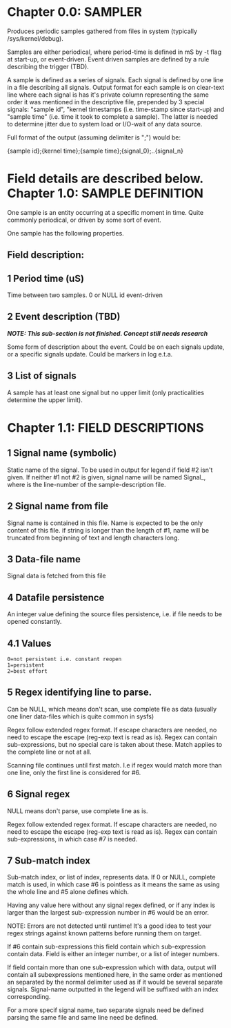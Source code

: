 Chapter 0.0: SAMPLER
====================

Produces periodic samples gathered from files in system (typically
/sys/kernel/debug).

Samples are either periodical, where period-time is defined in mS by -t flag
at start-up, or event-driven. Event driven samples are defined by a rule
describing the trigger (TBD).

A sample is defined as a series of signals. Each signal is defined by one
line in a file describing all signals. Output format for each sample is on
clear-text line where each signal is has it's private column representing
the same order it was mentioned in the descriptive file, prepended by 3
special signals: "sample id", "kernel timestamps (i.e. time-stamp since
start-up) and "sample time" (i.e. time it took to complete a sample). The
latter is needed to determine jitter due to system load or I/O-wait of any
data source.

Full format of the output (assuming delimiter is ";") would be:

{sample id};{kernel time};{sample time};{signal_0};..{signal_n}

Field details are described below.
Chapter 1.0: SAMPLE DEFINITION
==============================

One sample is an entity occurring at a specific moment in time. Quite
commonly periodical, or driven by some sort of event.

One sample has the following properties.

Field description:
------------------

1 Period time (uS)
------------------
  Time between two samples. 0 or NULL id event-driven

2 Event description (TBD)
-------------------------
  ***NOTE: This sub-section is not finished. Concept still needs research*** 
  
  Some form of description about the event. Could be on each signals update,
  or a specific signals update. Could be markers in log e.t.a.

3 List of signals
-----------------
  A sample has at least one signal but no upper limit (only practicalities
  determine the upper limit).

Chapter 1.1: FIELD DESCRIPTIONS
===============================

1 Signal name (symbolic)
------------------------
  Static name of the signal. To be used in output for legend if field #2
  isn't given. If neither #1 not #2 is given, signal name will be named
  Signal_<nr>, where <nr> is the line-number of the sample-description
  file.

2 Signal name from file
-----------------------
  Signal name is contained in this file. Name is expected to be the only
  content of this file. if string is longer than the length of #1, name
  will be truncated from beginning of text and length characters long.

3 Data-file name
----------------
  Signal data is fetched from this file

4 Datafile persistence
----------------------
  An integer value defining the source files persistence, i.e. if file
  needs to be opened constantly.

4.1 Values
----------
    0=not persistent i.e. constant reopen
    1=persistent
    2=best effort

5 Regex identifying line to parse.
-----------------------------------
  Can be NULL, which means don't scan, use complete file as data (usually
  one liner data-files which is quite common in sysfs)

  Regex follow extended regex format. If escape characters are needed, no
  need to escape the escape (reg-exp text is read as is). Regex can contain
  sub-expressions, but no special care is taken about these. Match applies
  to the complete line or not at all.

  Scanning file continues until first match. I.e if regex would match
  more than one line, only the first line is considered for #6.

6 Signal regex
---------------
  NULL means don't parse, use complete line as is.

  Regex follow extended regex format. If escape characters are needed, no
  need to escape the escape (reg-exp text is read as is). Regex can
  contain sub-expressions, in which case #7 is needed.

7 Sub-match index
-----------------
  Sub-match index, or list of index, represents data. If 0 or NULL,
  complete match is used, in which case #6 is pointless as it means the
  same as using the whole line and #5 alone defines which.

  Having any value here without any signal regex defined, or if any index
  is larger than the largest sub-expression number in #6 would be an
  error.

  NOTE: Errors are not detected until runtime! It's a good idea to test
  your regex strings against known patterns before running them on target.

  If #6 contain sub-expressions this field contain which sub-expression
  contain data. Field is either an integer number, or a list of integer
  numbers.

  If field contain more than one sub-expression which with data, output
  will contain all subexpressions mentioned here, in the same order as
  mentioned an separated by the normal delimiter used as if it would be
  several separate signals. Signal-name outputted in the legend will be
  suffixed with an index corresponding.

  For a more specif signal name, two separate signals need be defined
  parsing the same file and same line need be defined.
